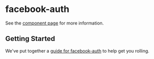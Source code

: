 # facebook-auth

See the [component page](http://ianbibby.github.io/facebook-auth) for more information.

## Getting Started

We've put together a [guide for facebook-auth](http://www.polymer-project.org/docs/start/reusableelements.html) to help get you rolling.
